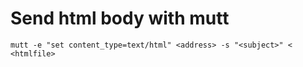 # Send html body with mutt

```
mutt -e "set content_type=text/html" <address> -s "<subject>" < <htmlfile>
```
